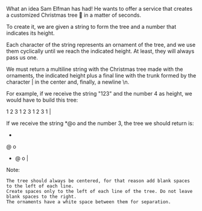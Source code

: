 What an idea Sam Elfman has had! He wants to offer a service that creates a customized Christmas tree 🎄 in a matter of seconds.

To create it, we are given a string to form the tree and a number that indicates its height.

Each character of the string represents an ornament of the tree, and we use them cyclically until we reach the indicated height. At least, they will always pass us one.

We must return a multiline string with the Christmas tree made with the ornaments, the indicated height plus a final line with the trunk formed by the character | in the center and, finally, a newline \n.

For example, if we receive the string "123" and the number 4 as height, we would have to build this tree:

   1
  2 3
 1 2 3
1 2 3 1
   |

If we receive the string *@o and the number 3, the tree we should return is:

  *
 @ o
* @ o
  |

Note:

    The tree should always be centered, for that reason add blank spaces to the left of each line.
    Create spaces only to the left of each line of the tree. Do not leave blank spaces to the right.
    The ornaments have a white space between them for separation.
